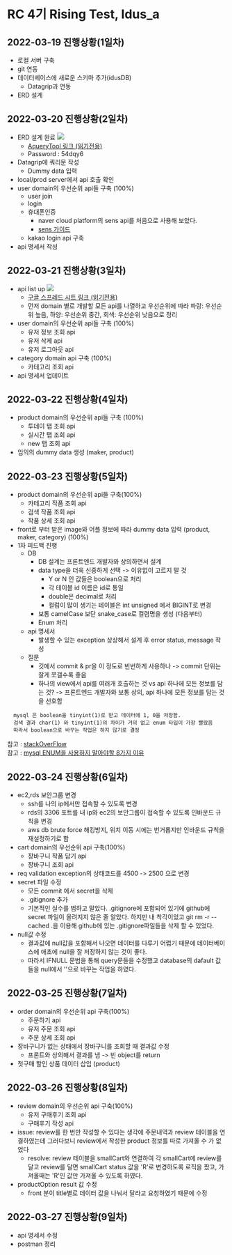 # RC 4기 Rising Test, Idus_a 
  
## 2022-03-19 진행상황(1일차)
* 로컬 서버 구축
* git 연동
* 데이터베이스에 새로운 스키마 추가(idusDB)
  * Datagrip과 연동
* ERD 설계

## 2022-03-20 진행상황(2일차)
* ERD 설계 완료
  ![](https://user-images.githubusercontent.com/77392219/159211206-0745dabf-7e12-45d9-ad7d-640721967318.png)
  * [AqueryTool 링크 (읽기전용)](https://aquerytool.com/aquerymain/index/?rurl=61c36d0c-50c8-4842-a357-d41aff6251e7&)
  * Password : 54dqy6
* Datagrip에 쿼리문 작성
  * Dummy data 입력
* local/prod server에서 api 호출 확인
* user domain의 우선순위 api들 구축 (100%)
  * user join 
  * login
  * 휴대폰인증
    * naver cloud platform의 sens api를 처음으로 사용해 보았다.
    * [sens 가이드](https://api.ncloud-docs.com/docs/ai-application-service-sens-smsv2#%EB%A9%94%EC%8B%9C%EC%A7%80%EB%B0%9C%EC%86%A1)
  * kakao login api 구축
* api 명세서 작성

## 2022-03-21 진행상황(3일차)
* api list up
  ![](https://user-images.githubusercontent.com/77392219/159756088-0bd30417-84f9-4f9b-a9e1-f916017b066e.png)
  * [구글 스프레드 시트 링크 (읽기전용)](https://docs.google.com/spreadsheets/d/1AMx5SBhu-A5ioxLCpQpxCRIaPJfoBZN-5JOt1nCq71w/edit?usp=sharing)
  * 먼저 domain 별로 개발할 모든 api를 나열하고 우선순위에 따라 파랑: 우선순위 높음, 하양: 우선순위 중간, 회색: 우선순위 낮음으로 정리
* user domain의 우선순위 api들 구축 (100%)
  * 유저 정보 조회 api
  * 유저 삭제 api
  * 유저 로그아웃 api
* category domain api 구축 (100%)
  * 카테고리 조회 api
* api 명세서 업데이트

## 2022-03-22 진행상황(4일차)
* product domain의 우선순위 api들 구축 (100%)
  * 투데이 탭 조회 api
  * 실시간 탭 조회 api
  * new 탭 조회 api
* 임의의 dummy data 생성 (maker, product)

## 2022-03-23 진행상황(5일차)
* product domain의 우선순위 api들 구축(100%)
  * 카테고리 작품 조회 api
  * 검색 작품 조회 api
  * 작품 상세 조회 api
* front로 부터 받은 image와 어플 정보에 따라 dummy data 입력 (product, maker, category) (100%)
* 1차 피드백 진행
  * DB
    * DB 설계는 프론트엔드 개발자와 상의하면서 설계 
    * data type을 더욱 신중하게 선택 -> 이유없이 고르지 말 것
      * Y or N 인 값들은 boolean으로 처리
      * 각 테이블 id 이름은 id로 통일
      * double은 decimal로 처리 
      * 컬럼이 많이 생기는 테이블은 int unsigned 에서 BIGINT로 변경
    * 보통 camelCase 보단 snake_case로 컬렴명을 생성 (다음부터)
    * Enum 처리
  * api 명세서
    * 발생할 수 있는 exception 상상해서 설계 후 error status, message 작성
  * 질문
    * 깃에서 commit & pr을 이 정도로 빈번하게 사용하나 -> commit 단위는 잘게 쪼갤수록 좋음
    * 하나의 view에서 api를 여러개 호출하는 것 vs api 하나에 모든 정보를 담는 것?
      -> 프론트엔드 개발자와 보통 상의, api 하나에 모든 정보를 담는 것을 선호함
```
  mysql 은 boolean을 tinyint(1)로 받고 데이터에 1, 0을 저장함.
  검색 결과 char(1) 와 tinyint(1)의 차이가 거의 없고 enum 타입이 가장 빨랐음
  따라서 boolean으로 바꾸는 작업은 하지 않기로 결정
 ```
참고 : [stackOverFlow](https://stackoverflow.com/questions/2023476/which-is-faster-char1-or-tinyint1-why) <br>
참고 : [mysql ENUM을 사용하지 말아야할 8가지 이유](https://velog.io/@leejh3224/%EB%B2%88%EC%97%AD-MySQL%EC%9D%98-ENUM-%ED%83%80%EC%9E%85%EC%9D%84-%EC%82%AC%EC%9A%A9%ED%95%98%EC%A7%80-%EB%A7%90%EC%95%84%EC%95%BC-%ED%95%A0-8%EA%B0%80%EC%A7%80-%EC%9D%B4%EC%9C%A0)
    
## 2022-03-24 진행상황(6일차)
* ec2,rds 보안그룹 변경
  * ssh를 나의 ip에서만 접속할 수 있도록 변경
  * rds의 3306 포트를 내 ip와 ec2의 보안그룹이 접속할 수 있도록 인바운드 규칙을 변경
  * aws db brute force 해킹방지, 위치 이동 시에는 번거롭지만 인바운드 규칙을 재설정하기로 함
* cart domain의 우선순위 api 구축(100%)
  * 장바구니 작품 담기 api
  * 장바구니 조회 api
* req validation exception의 상태코드를 4500 -> 2500 으로 변경
* secret 파일 수정
  * 모든 commit 에서 secret을 삭제
  * .gitignore 추가
  * 기본적인 실수를 범하고 말았다. .gitignore에 포함되어 있기에 github에 secret 파일이 올려지지 않은 줄 알았다. 하지만 내 착각이었고 git rm -r --cached .을 이용해 github에 있는 .gitignore파일들을 삭제 할 수 있었다.
* null값 수정
  * 결과값에 null값을 포함해서 나오면 데이터를 다루기 어렵기 때문에 데이터베이스에 애초에 null을 잘 저장하지 않는 것이 좋다. 
  * 따라서 IFNULL 문법을 통해 query문들을 수정했고 database의 dafault 값들을 null에서 ''으로 바꾸는 작업을 하였다.

## 2022-03-25 진행상황(7일차)
* order domain의 우선순위 api 구축(100%)
  * 주문하기 api
  * 유저 주문 조회 api
  * 주문 상세 조회 api
* 장바구니가 없는 상태에서 장바구니를 조회할 때 결과값 수정
  * 프론트와 상의해서 결과를 냄 -> 빈 object를 return
* 첫구매 할인 상품 데이터 삽입 (product)

## 2022-03-26 진행상황(8일차)
* review domain의 우선순위 api 구축(100%)
  * 유저 구매후기 조회 api
  * 구매후기 작성 api
* issue: review를 한 번만 작성할 수 있다는 생각에 주문내역과 review 테이블을 연결하였는데 그러다보니 review에서 작성한 product 정보를 따로 가져올 수 가 없었다 
  * resolve: review 테이블을 smallCart와 연결하여 각 smallCart에 review를 달고 review를 달면 smallCart status 값을 'R'로 변경하도록 로직을 짰고, 가져올때는 'R'인 값만 가져올 수 있도록 하였다.
* productOption result 값 수정
  * front 분이 title별로 데이터 값을 나눠서 달라고 요청하였기 때문에 수정

## 2022-03-27 진행상황(9일차)
* api 명세서 수정
* postman 정리


